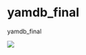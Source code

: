 # yamdb_final
yamdb_final

![](https://github.com/mrtepex/yamdb_final/actions/workflows/yamdb_workflow/badge.svg)
